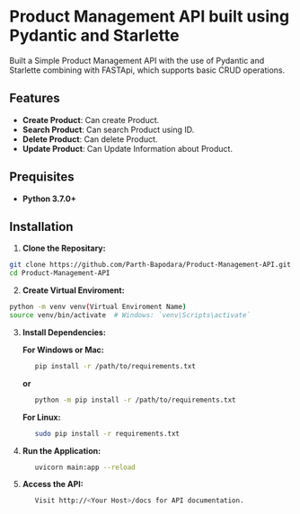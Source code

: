 # Product Management API built using Pydantic and Starlette
Built a Simple Product Management API with the use of Pydantic and Starlette combining with FASTApi, which supports basic CRUD operations.

## Features
  - **Create Product**: Can create Product.
  - **Search Product**: Can search Product using ID.
  - **Delete Product**: Can delete Product. 
  - **Update Product**: Can Update Information about Product.

## Prequisites
  - **Python 3.7.0+**

## Installation

1. **Clone the Repositary:**
```bash
git clone https://github.com/Parth-Bapodara/Product-Management-API.git
cd Product-Management-API
```

2. **Create Virtual Enviroment:**
```bash
python -m venv venv(Virtual Enviroment Name)
source venv/bin/activate  # Windows: `venv\Scripts\activate`
```

3. **Install Dependencies:**

   **For Windows or Mac:**
      ```bash
         pip install -r /path/to/requirements.txt
      ```
      ****or****
      ```bash
         python -m pip install -r /path/to/requirements.txt
      ```
   **For Linux:**
     ```bash
        sudo pip install -r requirements.txt
     ```
     
4. **Run the Application:**
   ```bash
      uvicorn main:app --reload
   ```

5. **Access the API:**
   ```bash
      Visit http://<Your Host>/docs for API documentation.
   ```
